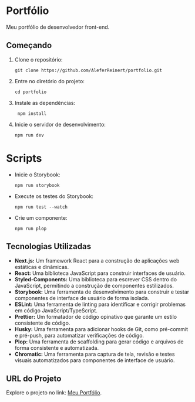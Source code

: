 # Portfólio
Meu portfólio de desenvolvedor front-end.

## Começando

1. Clone o repositório:
   ```
   git clone https://github.com/AleferReinert/portfolio.git
   ```
2. Entre no diretório do projeto:
   ```
   cd portfolio
   ```
3. Instale as dependências:
   ```
    npm install
   ```
4. Inicie o servidor de desenvolvimento:

   ```
   npm run dev
   ```

# Scripts

- Inicie o Storybook:

  ```
  npm run storybook
  ```

- Execute os testes do Storybook:

  ```
  npm run test --watch
  ```

- Crie um componente:

  ```
  npm run plop
  ```
## Tecnologias Utilizadas
- **Next.js:** Um framework React para a construção de aplicações web estáticas e dinâmicas.
- **React:** Uma biblioteca JavaScript para construir interfaces de usuário.
- **Styled-Components:** Uma biblioteca para escrever CSS dentro do JavaScript, permitindo a construção de componentes estilizados.
- **Storybook:** Uma ferramenta de desenvolvimento para construir e testar componentes de interface de usuário de forma isolada.
- **ESLint:** Uma ferramenta de linting para identificar e corrigir problemas em código JavaScript/TypeScript.
- **Prettier:** Um formatador de código opinativo que garante um estilo consistente de código.
- **Husky:** Uma ferramenta para adicionar hooks de Git, como pré-commit e pré-push, para automatizar verificações de código.
- **Plop:** Uma ferramenta de scaffolding para gerar código e arquivos de forma consistente e automatizada.
- **Chromatic:** Uma ferramenta para captura de tela, revisão e testes visuais automatizados para componentes de interface de usuário.

## URL do Projeto
Explore o projeto no link: [Meu Portfólio](https://aleferreinert.netlify.app).
